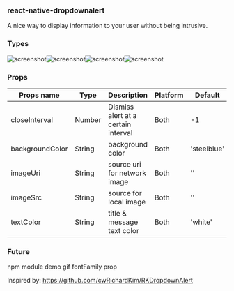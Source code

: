 ### react-native-dropdownalert
A nice way to display information to your user without being intrusive. 
### Types 
![screenshot](https://raw.github.com/devBrian/react-native-dropdownalert/master/info.png)![screenshot](https://raw.github.com/devBrian/react-native-dropdownalert/master/warning.png)![screenshot](https://raw.github.com/devBrian/react-native-dropdownalert/master/error.png)![screenshot](https://raw.github.com/devBrian/react-native-dropdownalert/master/custom.png)
### Props

| Props name | Type | Description | Platform | Default
| ------------ | ------------- | ------------ |------------ |------------ |
| closeInterval | Number  | Dismiss alert at a certain interval | Both | -1
| backgroundColor | String  | background color | Both | 'steelblue'
| imageUri | String  | source uri for network image | Both | ''
| imageSrc | String  | source for local image | Both | ''
| textColor | String  | title & message text color | Both | 'white'

### Future
npm module
demo gif
fontFamily prop

Inspired by: https://github.com/cwRichardKim/RKDropdownAlert

